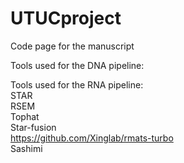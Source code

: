 # UTUCproject
Code page for the manuscript

Tools used for the DNA pipeline:


Tools used for the RNA pipeline:
<br /> STAR
<br /> RSEM
<br /> Tophat
<br /> Star-fusion
<br /> https://github.com/Xinglab/rmats-turbo
<br /> Sashimi
